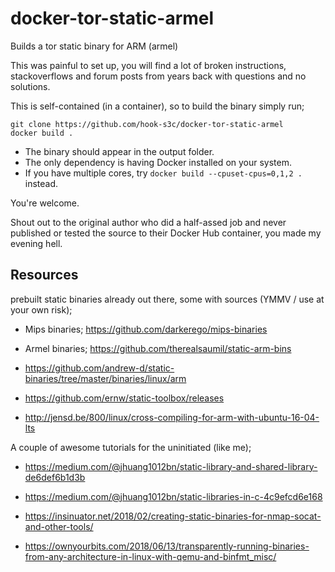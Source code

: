 # docker-tor-static-armel
Builds a tor static binary for ARM (armel)

This was painful to set up, you will find a lot of broken instructions, stackoverflows and forum posts from years back with questions and no solutions.

This is self-contained (in a container), so to build the binary simply run;


```
git clone https://github.com/hook-s3c/docker-tor-static-armel
docker build .
```

- The binary should appear in the output folder.
- The only dependency is having Docker installed on your system.
- If you have multiple cores, try `docker build --cpuset-cpus=0,1,2 .` instead.

You're welcome.

Shout out to the original author who did a half-assed job and never published or tested the source to their Docker Hub container, you made my evening hell.


## Resources


prebuilt static binaries already out there, some with sources (YMMV / use at your own risk);
- Mips binaries; https://github.com/darkerego/mips-binaries
- Armel binaries; https://github.com/therealsaumil/static-arm-bins
- https://github.com/andrew-d/static-binaries/tree/master/binaries/linux/arm
- https://github.com/ernw/static-toolbox/releases

- http://jensd.be/800/linux/cross-compiling-for-arm-with-ubuntu-16-04-lts

A couple of awesome tutorials for the uninitiated (like me);
- https://medium.com/@jhuang1012bn/static-library-and-shared-library-de6def6b1d3b
- https://medium.com/@jhuang1012bn/static-libraries-in-c-4c9efcd6e168 

- https://insinuator.net/2018/02/creating-static-binaries-for-nmap-socat-and-other-tools/
- https://ownyourbits.com/2018/06/13/transparently-running-binaries-from-any-architecture-in-linux-with-qemu-and-binfmt_misc/
